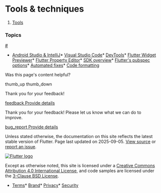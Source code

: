 Tools & techniques
==================

1. [Tools](/tools)

### Topics

[#](#topics)

* [Android Studio & IntelliJ](/tools/android-studio)* [Visual Studio Code](/tools/vs-code)* [DevTools](/tools/devtools)* [Flutter Widget Previewer](/tools/widget-previewer)* [Flutter Property Editor](/tools/property-editor)* [SDK overview](/tools/sdk)* [Flutter's pubspec options](/tools/pubspec)* [Automated fixes](/tools/flutter-fix)* [Code formatting](/tools/formatting)

Was this page's content helpful?

thumb\_up thumb\_down

Thank you for your feedback!

 [feedback Provide details](https://github.com/flutter/website/issues/new?template=1_page_issue.yml&&page-url=https://docs.flutter.dev/tools/&page-source=https://github.com/flutter/website/tree/main/src/content/tools/index.md)

Thank you for your feedback! Please let us know what we can do to improve.

 [bug\_report Provide details](https://github.com/flutter/website/issues/new?template=1_page_issue.yml&&page-url=https://docs.flutter.dev/tools/&page-source=https://github.com/flutter/website/tree/main/src/content/tools/index.md)

Unless stated otherwise, the documentation on this site reflects the latest stable version of Flutter. Page last updated on 2025-09-05. [View source](https://github.com/flutter/website/tree/main/src/content/tools/index.md) or [report an issue](https://github.com/flutter/website/issues/new?template=1_page_issue.yml&&page-url=https://docs.flutter.dev/tools/&page-source=https://github.com/flutter/website/tree/main/src/content/tools/index.md "Report an issue with this page").

[![Flutter logo](/assets/images/branding/flutter/logo+text/horizontal/white.svg)](https://flutter.dev)

Except as otherwise noted, this site is licensed under a [Creative Commons Attribution 4.0 International License](https://creativecommons.org/licenses/by/4.0/), and code samples are licensed under the [3-Clause BSD License](https://opensource.org/licenses/BSD-3-Clause).

* [Terms](/tos "Terms of use")* [Brand](/brand "Brand usage guidelines")* [Privacy](https://policies.google.com/privacy "Privacy policy")* [Security](/security "Security philosophy and practices")

   